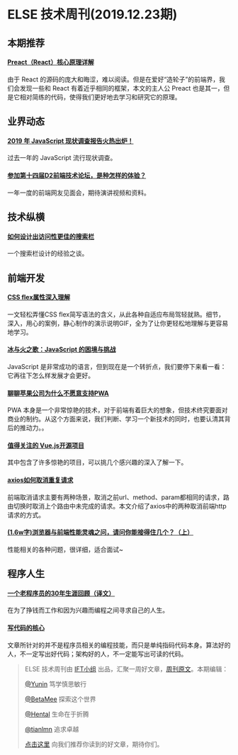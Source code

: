 # ELSE 技术周刊(2019.12.23期)

## 本期推荐

#### [Preact（React）核心原理详解](https://zhuanlan.zhihu.com/p/97047014)

由于 React 的源码的庞大和晦涩，难以阅读。但是在爱好“造轮子”的前端界，我们会发现一些和 React 有着近乎相同的框架，本文的主人公 Preact 也是其一，但是它相对简练的代码，使得我们更好地去学习和研究它的原理。

## 业界动态


#### [2019 年 JavaScript 现状调查报告火热出炉！](https://mp.weixin.qq.com/s/5delR5QnvphIn3yO4QcGqQ)

过去一年的 JavaScript 流行现状调查。
#### [参加第十四届D2前端技术论坛，是种怎样的体验？](https://www.zhihu.com/question/360620835)
一年一度的前端网友见面会，期待演讲视频和资料。

## 技术纵横



####  [如何设计出访问性更佳的搜索栏](https://mp.weixin.qq.com/s/WzTTdUoIy02bBK_nhQ-NZQ)

一个搜索栏设计的经验之谈。



## 前端开发

#### [CSS flex属性深入理解](https://www.zhangxinxu.com/wordpress/2019/12/css-flex-deep/)
一文轻松弄懂CSS flex简写语法的含义，从此各种自适应布局驾轻就熟。细节，深入，用心的案例，静心制作的演示说明GIF，全为了让你更轻松地理解与更容易地学习。


#### [冰与火之歌：JavaScript 的困境与挑战](https://www.infoq.cn/article/3P1Watv3Iys9LJkAHZaW?utm_source=weibo&utm_medium=infoq&utm_campaign=newinfoq&utm_content=1220bing)

JavaScript 是非常成功的语言，但到现在是一个转折点，我们要停下来看一看：它再往下怎么样发展才会更好。

#### [聊聊苹果公司为什么不愿意支持PWA](https://mp.weixin.qq.com/s/KF26r_B6c7e2Ksatlbh4ag)

PWA 本身是一个非常惊艳的技术，对于前端有着巨大的想象，但技术终究要面对商业的制约。从这个方面来说，我们判断、学习一个新技术的同时，也要认清其背后的推动力。。

#### [值得关注的 Vue.js开源项目](https://segmentfault.com/a/1190000021323095)

其中包含了许多惊艳的项目，可以挑几个感兴趣的深入了解一下。

#### [axios如何取消重复请求](https://segmentfault.com/a/1190000021290514)

前端取消请求主要有两种场景，取消之前url、method、param都相同的请求，路由切换时取消上个路由中未完成的请求。本文介绍了axios中的两种取消前端http请求的方式。

#### [(1.6w字)浏览器与前端性能灵魂之问，请问你能接得住几个？（上）](https://juejin.im/post/5df5bcea6fb9a016091def69)

性能相关的各种问题，很详细，适合面试~


## 程序人生
#### [一个老程序员的30年生涯回顾（译文）](http://www.ruanyifeng.com/blog/2019/12/30-years-software-career.html)

在为了挣钱而工作和因为兴趣而编程之间寻求自己的人生。

#### [写代码的核心](https://www.phodal.com/blog/coding-skills-level/)
文章所针对的并不是程序员相关的编程技能，而只是单纯指码代码本身。算法好的人，不一定写出好代码；架构好的人，不一定能写出可读的代码。

> ELSE 技术周刊由 [IFT小组](https://github.com/CtripFE) 出品，汇聚一周好文章，[周刊原文](https://zhuanlan.zhihu.com/p/98840007)。本期编辑：
>
> [@Yunin](https://github.com/Yunin) 笃学慎思敏行
>
> [@BetaMee](https://github.com/BetaMee) 探索这个世界
>
> [@Hental](https://github.com/Hental) 生命在于折腾
>
> [@tianlmn](https://github.com/tianlmn) 追求卓越
>
> [点击这里](https://github.com/CtripFE/fe-weekly/issues) 向我们推荐你读到的好文章，期待你们。